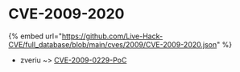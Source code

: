 # CVE-2009-2020
{% embed url="https://github.com/Live-Hack-CVE/full_database/blob/main/cves/2009/CVE-2009-2020.json" %}

* zveriu ~> [CVE-2009-0229-PoC](https://www.alice-snow.ru/2009/database/cve-2009-2020/cve-2009-0229-poc-zveriu)